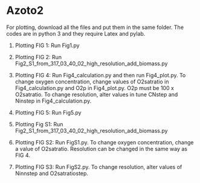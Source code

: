# Azoto2

For plotting, download all the files and put them in the same folder. The codes are in python 3 and they require Latex and pylab. 

1. Plotting FIG 1: 
Run Fig1.py

2. Plotting FIG 2: 
Run Fig2_S1_from_317_03_40_02_high_resolution_add_biomass.py

3. Plotting FIG 4: 
Run Fig4_calculation.py and then run Fig4_plot.py. To change oxygen concentration, change values of O2satratio in Fig4_calculation.py and O2p in Fig4_plot.py. O2p must be 100 x O2satratio. To change resolution, alter values in tune CNstep and Ninstep in Fig4_calculation.py. 

4. Plotting FIG 5:
Run Fig5.py

5. Plotting Fig S1:
Run Fig2_S1_from_317_03_40_02_high_resolution_add_biomass.py

6. Plotting FIG S2: 
Run FigS1.py. To change oxygen concentration, change a value of O2satratio. Resolution can be changed in the same way as FIG 4.

7. Plotting FIG S3:
Run FigS2.py. To change resolution, alter values of Ninnstep and O2satratiostep.
